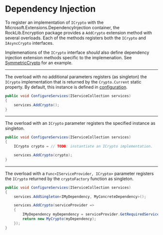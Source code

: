 # Dependency Injection

To register an implementation of `ICrypto` with the Microsoft.Extensions.DependencyInjection container, the RockLib.Encryption package provides a `AddCrypto` extension method with several overloads. Each of the methods registers both the `ICrypto` and `IAsyncCrypto` interfaces.

Implemenations of the `ICrypto` interface *should* also define dependency injection extension methods specific to the implemenation. See [SymmetricCrypto](Implementations.md#symmetriccrypto-class) for an example.

---

The overload with no additional parameters registers (as singleton) the `ICrypto` implementation that is returned by the `Crypto.Current` static property. By default, this instance is defined in [configuration](Crypto.md#configuration).

```c#
public void ConfigureServices(IServiceCollection services)
{
    services.AddCrypto();
}
```

---

The overload with an `ICrypto` parameter registers the specified instance as singleton.

```c#
public void ConfigureServices(IServiceCollection services)
{
    ICrypto crypto = // TODO: instantiate an ICrypto implementation.

    services.AddCrypto(crypto);
}
```

---

The overload with a `Func<IServiceProvider, ICrypto>` parameter registers the `ICrypto` returned by the `cryptoFactory` function as singleton.

```c#
public void ConfigureServices(IServiceCollection services)
{
    services.AddSingleton<IMyDependency, MyConcreteDependency>();

    services.AddCrypto(serviceProvider =>
    {
        IMyDependency myDependency = serviceProvider.GetRequiredService<IMyDependency>();
        return new MyCrypto(myDependency);
    });
}
```
